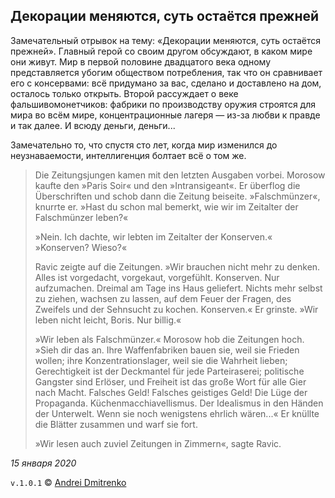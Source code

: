 ## Декорации меняются, суть остаётся прежней

Замечательный отрывок на тему: &laquo;Декорации меняются, суть остаётся прежней&raquo;. Главный герой со своим другом обсуждают, в каком мире они живут. Мир в первой половине двадцатого века одному представляется убогим обществом потребления, так что он сравнивает его с консервами: всё придумано за вас, сделано и доставлено на дом, осталось только открыть. Второй рассуждает о веке фальшивомонетчиков: фабрики по производству оружия строятся для мира во всём мире, концентрационные лагеря &mdash; из-за любви к правде и так далее. И всюду деньги, деньги...

Замечательно то, что спустя сто лет, когда мир изменился до неузнаваемости, интеллигенция болтает всё о том же.

>Die Zeitungsjungen kamen mit den letzten Ausgaben vorbei. Morosow kaufte den &raquo;Paris Soir&laquo; und den &raquo;Intransigeant&laquo;. Er überflog die Überschriften und schob dann die Zeitung beiseite. &raquo;Falschmünzer&laquo;, knurrte er. &raquo;Hast du schon mal bemerkt, wie wir im Zeitalter der Falschmünzer leben?&laquo;
>
>&raquo;Nein. Ich dachte, wir lebten im Zeitalter der Konserven.&laquo;  
>&raquo;Konserven? Wieso?&laquo;
>
>Ravic zeigte auf die Zeitungen. &raquo;Wir brauchen nicht mehr zu denken. Alles ist vorgedacht, vorgekaut, vorgefühlt. Konserven. Nur aufzumachen. Dreimal am Tage ins Haus geliefert. Nichts mehr selbst zu ziehen, wachsen zu lassen, auf dem Feuer der Fragen, des Zweifels und der Sehnsucht zu kochen. Konserven.&laquo; Er grinste. &raquo;Wir leben nicht leicht, Boris. Nur billig.&laquo;
>
>&raquo;Wir leben als Falschmünzer.&laquo; Morosow hob die Zeitungen hoch. &raquo;Sieh dir das an. Ihre Waffenfabriken bauen sie, weil sie Frieden wollen; ihre Konzentrationslager, weil sie die Wahrheit lieben; Gerechtigkeit ist der Deckmantel für jede Parteiraserei; politische Gangster sind Erlöser, und Freiheit ist das große Wort für alle Gier nach Macht. Falsches Geld! Falsches geistiges Geld! Die Lüge der Propaganda. Küchenmacchiavellismus. Der Idealismus in den Händen der Unterwelt. Wenn sie noch wenigstens ehrlich wären...&laquo; Er knüllte die Blätter zusammen und warf sie fort.
>
>&raquo;Wir lesen auch zuviel Zeitungen in Zimmern&laquo;, sagte Ravic.

_15 января 2020_

`v.1.0.1` &copy; [Andrei Dmitrenko](https://admitrenko.github.io/blog)
